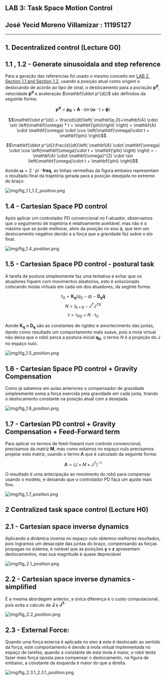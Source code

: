 ## LAB 3: Task Space Motion Control
## José Yecid Moreno Villamizar : 11195127

---

## **1. Decentralized control (Lecture G0)**
## 1.1 , 1.2 - Generate sinusoidala and step reference 

Para a geração das referencias foi usado o mesmo conceito em [LAB 2, Section 1.1 and Section 1.2](../Relatorio%202/README.md), usando a posição atual como origem e deslocando de acordo ao tipo de sinal, o deslocamento para a pocisção $\mathbf{p^{d}}$, velocidade $\mathbf{\dot p^{d}}$ e aceleração $\mathbf{\ddot p^{d}}$ são definidos da seguinte forma:

$$\mathbf{p^{d}} =  \mathbf{p_0}+ \mathbf{A} \cdot \sin\left( \mathbf{\omega} \cdot t + \mathbf{\phi}\right)$$

$$\mathbf{\dot p^{d}} = \frac{d}{dt}\left(
    \mathbf{p_0}+\mathbf{A} \cdot \sin \left(\mathbf{\omega} * t  + \mathbf{\phi}\right)
    \right) = 
\mathbf{A} \cdot \mathbf{\omega} \cdot  \cos \left(\mathbf{\omega}\cdot t + \mathbf{\phi} \right)$$

$$\mathbf{\ddot p^{d}}\frac{d}{dt}\left(
    \mathbf{A} \cdot \mathbf{\omega} \cdot  \cos \left(\mathbf{\omega}\cdot t  + \mathbf{\phi} \right)
    \right) = 
-\mathbf{A} \cdot \mathbf{\omega}^{2} \cdot  \sin \left(\mathbf{\omega}\cdot t  + \mathbf{\phi} \right)$$

Aonde $\mathbf{\omega} = 2 \cdot pi \cdot \mathbf{freq}$, as linhas vermelhas da figura embaixo representam o resultado final da trajetória gerada para a posição desejada no extremo do braço.

![img/fig_1.1_1.2_position.png](img/fig_1.1_1.2_position.png)

## 1.4 - Cartesian Space PD control

Após aplicar um controlador PD convencional no f-atuador, observamos que o seguimento de trajetória é relativamente aceitável, mas não é o máximo que se pode melhorar, alem da posição no eixo **z**, que tem um deslocamento negativo devido a a força que a gravidade faz sobre o elo final.

![img/fig_1.4_position.png](img/fig_1.4_position.png)

## 1.5 - Cartesian Space PD control - postural task

A tarefa de postura simplesmente faz uma tentativa e evitar que os atuadores fiquem com movimentos aleatorios, esto é solucionado colocando molas virtuais em cada um dos atuadores, da seginte forma:

$$\tau_0 = \mathbf{K_q}(q_0-q) - \mathbf{D_q \dot q}$$
$$N = I_{6 \times 6} - J^{T} J^{T\#}$$
$$\tau = \tau_{PD} + N\cdot \tau_0$$

Aonde $\mathbf{K_q}$ e $\mathbf{D_q}$ são as constantes de rigidez e amortecimento das juntas, dando como resultado um comportamento mais suave, pois a mola virtual não deixa que o robô perca a postura inicial $\mathbf{q_0}$, o termo $N$ é a projeção do $J$ no espaço nulo.

![img/fig_1.5_position.png](img/fig_1.5_position.png)

## 1.6 - Cartesian Space PD control + Gravity Compensation

Como já sabemos em aulas anteriores o compensador de gravidade simplesmente soma a força exercida pela gravidade em cada junta, tirando o deslocamento constante na posição atual com a desejada.

![img/fig_1.6_position.png](img/fig_1.6_position.png)

## 1.7 - Cartesian PD control + Gravity Compensation + Feed-Forward term

Para aplicar os termos de feed-foward num controle convencional, precisamos da matriz $\mathbf{M}$, mas como estamos no espaço nulo precisamos projetar esta matriz, usando o termo $\mathbf{\Lambda}$ que é calculado da seguinte forma:

$$\mathbf{\Lambda} = (J \times M \times J^{T})^{-1}$$

O resultado é uma antecipação ao movimento do robô para compensar usando o modelo, e deixando que o controlador PD faça um ajuste mais fino.

![img/fig_1.7_position.png](img/fig_1.7_position.png)

## **2 Centralized task space control (Lecture H0)**

## 2.1 - Cartesian space inverse dynamics

Aplicando a dinâmica inversa no espaço nulo obtemos melhores resultados, pois logramos um desacople das juntas do braço, compensando as forças propagas no sistema, é notável que as posições **y** e **z** apresentam deslocamentos, mas sua magnitude é quase depreciável

![img/fig_2.1_position.png](img/fig_2.1_position.png)

## 2.2 - Cartesian space inverse dynamics - simplified

É a mesma abordagem anterior, a única diferença é o custo computacional, pois evita o cálculo de $\mathbf{\dot J}$ e $\mathbf{J^{T\square}}$

![img/fig_2.2_position.png](img/fig_2.2_position.png)

## 2.3 - External Force: 
Quando uma força externa é aplicada no eixo **z** este é deslocado ao sentido da força, este comportamento é devido à mola virtual implementada no espaço de tarefas, quando a constante de esta mola é maior, o robô tenta fazer mais força oposta para compensar o deslocamento, na figura de embaixo, a constante da esquerda é maior do que a direita.

![img/fig_2.3.1_2.3.1_position.png](img/fig_2.3.1_2.3.1_position.png)

